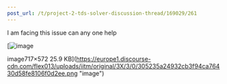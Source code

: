 ```yaml
---
post_url: /t/project-2-tds-solver-discussion-thread/169029/261
---
```

I am facing this issue can any one help

[![image](https://europe1.discourse-cdn.com/flex013/uploads/iitm/original/3X/3/0/305235a24932cb3f94ca76430d58fe8106f0d2ee.png)

image717×572 25.9 KB](https://europe1.discourse-cdn.com/flex013/uploads/iitm/original/3X/3/0/305235a24932cb3f94ca76430d58fe8106f0d2ee.png "image")